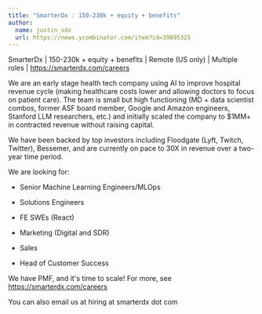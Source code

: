 ```yaml
---
title: "SmarterDx : 150-230k + equity + benefits"
author:
  name: justin_sdx
  url: https://news.ycombinator.com/item?id=39895325
---
```

SmarterDx | 150-230k + equity + benefits | Remote (US only) | Multiple roles | <a href="https:&#x2F;&#x2F;smarterdx.com&#x2F;careers" rel="nofollow">https:&#x2F;&#x2F;smarterdx.com&#x2F;careers</a>

We are an early stage health tech company using AI to improve hospital revenue cycle (making healthcare costs lower and allowing doctors to focus on patient care). The team is small but high functioning (MD + data scientist combos, former ASF board member, Google and Amazon engineers, Stanford LLM researchers, etc.) and initially scaled the company to $1MM+ in contracted revenue without raising capital.

We have been backed by top investors including Floodgate (Lyft, Twitch, Twitter), Bessemer, and are currently on pace to 30X in revenue over a two-year time period.

We are looking for:

- Senior Machine Learning Engineers&#x2F;MLOps

- Solutions Engineers

- FE SWEs (React)

- Marketing (Digital and SDR)

- Sales

- Head of Customer Success

We have PMF, and it&#x27;s time to scale! For more, see <a href="https:&#x2F;&#x2F;smarterdx.com&#x2F;careers" rel="nofollow">https:&#x2F;&#x2F;smarterdx.com&#x2F;careers</a>

You can also email us at hiring at smarterdx dot com
